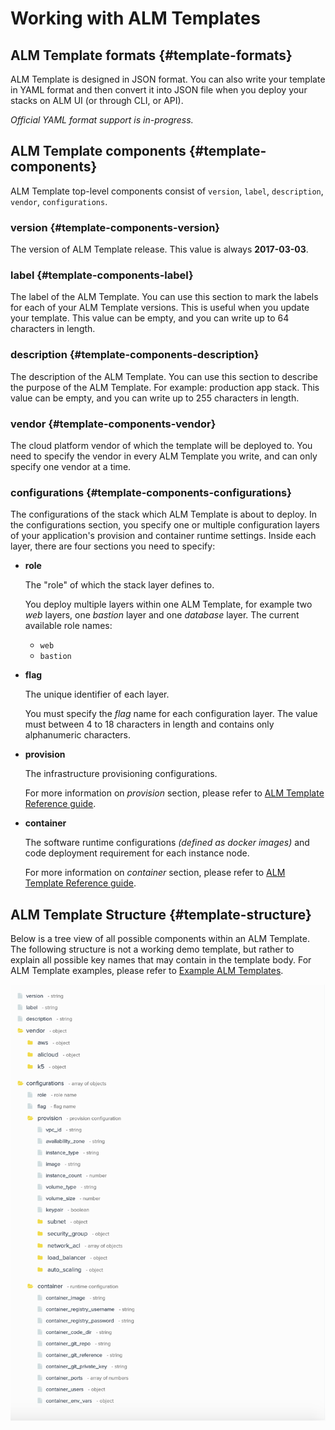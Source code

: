 # Working with ALM Templates

## ALM Template formats {#template-formats}

ALM Template is designed in JSON format. You can also write your template in YAML format and then convert it into JSON file when you deploy your stacks on ALM UI \(or through CLI, or API\).

_Official YAML format support is in-progress._

## ALM Template components {#template-components}

ALM Template top-level components consist of `version`, `label`, `description`, `vendor`, `configurations`.

### version {#template-components-version}

The version of ALM Template release. This value is always **2017-03-03**.

### label {#template-components-label}

The label of the ALM Template. You can use this section to mark the labels for each of your ALM Template versions. This is useful when you update your template. This value can be empty, and you can write up to 64 characters in length.

### description {#template-components-description}

The description of the ALM Template. You can use this section to describe the purpose of the ALM Template. For example: production app stack. This value can be empty, and you can write up to 255 characters in length.

### vendor {#template-components-vendor}

The cloud platform vendor of which the template will be deployed to. You need to specify the vendor in every ALM Template you write, and can only specify one vendor at a time.

### configurations {#template-components-configurations}

The configurations of the stack which ALM Template is about to deploy. In the configurations section, you specify one or multiple configuration layers of your application's provision and container runtime settings. Inside each layer, there are four sections you need to specify:

* **role**

  The "role" of which the stack layer defines to.

  You deploy multiple layers within one ALM Template, for example two _web_ layers, one _bastion_ layer and one _database_ layer. The current available role names:

  * `web`
  * `bastion`

* **flag**

  The unique identifier of each layer.

  You must specify the _flag_ name for each configuration layer. The value must between 4 to 18 characters in length and contains only alphanumeric characters.

* **provision**

  The infrastructure provisioning configurations.

  For more information on _provision_ section, please refer to [ALM Template Reference guide](https://docs.mobingi.com/mobingi-alm/alm-template/alm-template-reference).

* **container**

  The software runtime configurations _\(defined as docker images\)_ and code deployment requirement for each instance node.

  For more information on _container_ section, please refer to [ALM Template Reference guide](https://docs.mobingi.com/mobingi-alm/alm-template/alm-template-reference).

## ALM Template Structure {#template-structure}

Below is a tree view of all possible components within an ALM Template. The following structure is not a working demo template, but rather to explain all possible key names that may contain in the template body. For ALM Template examples, please refer to [Example ALM Templates](https://docs.mobingi.com/mobingi-alm/alm-template/example-alm-templates).

![](../../.gitbook/assets/screen-shot-2018-06-11-at-17.53.12.png)

